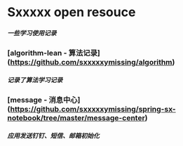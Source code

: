 # Sxxxxx open resouce
##### 一些学习使用记录

### [algorithm-lean - 算法记录] (https://github.com/sxxxxxymissing/algorithm)
##### 记录了算法学习记录

### [message - 消息中心] (https://github.com/sxxxxxymissing/spring-sx-notebook/tree/master/message-center)
##### 应用发送钉钉、短信、邮箱初始化
